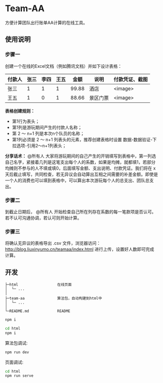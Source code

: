 # Team-AA
方便计算团队出行账单AA计算的在线工具。

## 使用说明

### 步骤一
创建一个在线的Excel文档（例如腾讯文档）并如下设计表格：

| 付款人 | 张三 | 李四 | 王五 | 金额 | 说明 | 付款凭证、截图 |
| --- | --- | --- | --- | --- | --- | --- |
| 张三 | 1 | 1 | 1 | 99.88 | 酒店 | <image\> |
| 王五 | 1 | 0 | 1 | 88.66 | 景区门票 | <image\> |

**表格创建规则：** 
- 第1行为表头；
- 第1列是游玩期间产生的付款人名称；
- 第 2 ～ n+1 列是本次n个队员的名称；
- 第1列必须是 2 ～ n+1 列表头的元素，推荐创建表格时设置 数据-数据验证-下拉选项-引用2～n+1列表头；

**分享话术：**
@所有人 大家将游玩期间的自己产生的开销填写到表格中，第一列选自己名字，紧接着几列是这笔支出每个人的系数，如果是均摊，就都填1，若部分均摊则不参与的人不填或填0，后面填写金额、支出说明、付款凭证。我们将在 x 天后截止填写，共同检查，若无异议会自动算出互相之间需要的补差金额。即使是一个人的消费也可以填到表格中，可以算出本次游玩每个人的总支出、团队总支出。

### 步骤二
到截止日期后， @所有人 开始检查自己所在列存在系数的每一笔款项是否认可。若不认可沟通协调，若认可则开始计算。

### 步骤三
将确认无异议的表格导出 .csv 文件，浏览器访问： http://blog.liuxinyumo.cn/teamaa/index.html 进行上传，设置好人数即可完成计算。

## 开发

~~~
├─html                  在线页面
│  └─ ...           
│
├─team-aa               算法包，自动构建到html中
│  └─ ...
│
└─README.md             README
~~~

```sh
npm i

cd html
npm i
```

算法包调试:

```sh
npm run dev
```

页面调试:

```sh
cd html
npm run serve
```